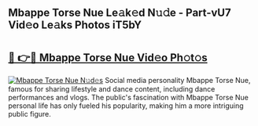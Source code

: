 ## Mbappe Torse Nue Le𝚊k𝚎d N𝚞𝚍e - Part-vU7 Vid𝚎o Le𝚊ks Photos iT5bY

# <h2><a href="http://fb62ud1.evod.top/?m=Mbappe+Torse+Nue">🔗 👉🔴 Mbappe Torse Nue Vid𝚎o Ph𝚘t𝚘s</a></h2>

[![Mbappe Torse Nue N𝚞d𝚎s](https://i.imgur.com/8V9OHl7.gif)](http://fb62ud1.evod.top/?m=Mbappe+Torse+Nue)
Social media personality Mbappe Torse Nue, famous for sharing lifestyle and dance content, including dance performances and vlogs. The public's fascination with Mbappe Torse Nue personal life has only fueled his popularity, making him a more intriguing public figure. 
